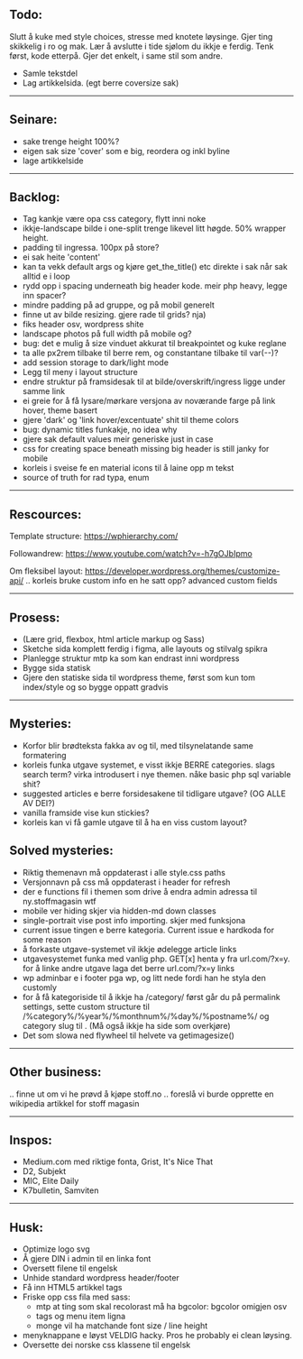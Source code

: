 ## Todo:

Slutt å kuke med style choices, stresse med knotete løysinge. Gjer ting skikkelig i ro og mak.
Lær å avslutte i tide sjølom du ikkje e ferdig. Tenk først, kode etterpå. Gjer det enkelt, i same stil som andre.

- Samle tekstdel
- Lag artikkelsida. (egt berre coversize sak)
  

-------

## Seinare:

- sake trenge height 100%?
- eigen sak size 'cover' som e big, reordera og inkl byline
- lage artikkelside

-------------------------------------

## Backlog: 

- Tag kankje være opa css category, flytt inni noke
- ikkje-landscape bilde i one-split trenge likevel litt høgde. 50% wrapper height.
- padding til ingressa. 100px på store?
- ei sak heite 'content'
- kan ta vekk default args og kjøre get_the_title() etc direkte i sak når 
  sak alltid e i loop
- rydd opp i spacing underneath big header kode. meir php heavy, legge inn spacer?
- mindre padding på ad gruppe, og på mobil generelt
- finne ut av bilde resizing. gjere rade til grids? nja)
- fiks header osv, wordpress shite
- landscape photos på full width på mobile og?
- bug: det e mulig å size vinduet akkurat til breakpointet og kuke reglane
- ta alle px2rem tilbake til berre rem, og constantane tilbake til var(--)?
- add session storage to dark/light mode
- Legg til meny i layout structure
- endre struktur på framsidesak til at bilde/overskrift/ingress ligge under samme link
- ei greie for å få lysare/mørkare versjona av noværande farge på link hover, theme basert
- gjere 'dark' og 'link hover/excentuate' shit til theme colors
- bug: dynamic titles funkakje, no idea why
- gjere sak default values meir generiske just in case
- css for creating space beneath missing big header is still janky for mobile
- korleis i sveise fe en material icons til å laine opp m tekst
- source of truth for rad typa, enum

------------------------------------

## Rescources:

Template structure:
https://wphierarchy.com/

Followandrew:
https://www.youtube.com/watch?v=-h7gOJbIpmo

Om fleksibel layout:
https://developer.wordpress.org/themes/customize-api/
.. korleis bruke custom info en he satt opp?
advanced custom fields

-------------------------------

## Prosess:

- (Lære grid, flexbox, html article markup og Sass)
- Sketche sida komplett ferdig i figma, alle layouts og stilvalg spikra
- Planlegge struktur mtp ka som kan endrast inni wordpress
- Bygge sida statisk
- Gjere den statiske sida til wordpress theme,
  først som kun tom index/style og so bygge oppatt gradvis


-------------------------

## Mysteries:
- Korfor blir brødteksta fakka av og til, med tilsynelatande same formatering
- korleis funka utgave systemet, e visst ikkje BERRE categories. slags search term? virka introdusert i nye themen. nåke basic php sql variable shit?
- suggested articles e berre forsidesakene til tidligare utgave? (OG ALLE AV DEI?)
- vanilla framside vise kun stickies?
- korleis kan vi få gamle utgave til å ha en viss custom layout?

## Solved mysteries:
- Riktig themenavn må oppdaterast i alle style.css paths
- Versjonnavn på css må oppdaterast i header for refresh
- der e functions fil i themen som drive å endra admin adressa til ny.stoffmagasin wtf
- mobile ver hiding skjer via hidden-md down classes
- single-portrait vise post info importing. skjer med funksjona
- current issue tingen e berre kategoria. Current issue e hardkoda for some reason
- å forkaste utgave-systemet vil ikkje ødelegge article links
- utgavesystemet funka med vanlig php. GET[x] henta y fra url.com/?x=y. for å linke andre utgave laga det berre url.com/?x=y links
- wp adminbar e i footer pga wp, og litt nede fordi han he styla den customly
- for å få kategoriside til å ikkje ha /category/ først går du på permalink settings, sette custom structure til /%category%/%year%/%monthnum%/%day%/%postname%/ og category slug til .  (Må også ikkje ha side som overkjøre)
- Det som slowa ned flywheel til helvete va getimagesize()

------------------------

## Other business:

.. finne ut om vi he prøvd å kjøpe stoff.no
.. foreslå vi burde opprette en wikipedia artikkel for stoff magasin

-------------------------

## Inspos:

- Medium.com med riktige fonta, Grist, It's Nice That
- D2, Subjekt
- MIC, Elite Daily
- K7bulletin, Samviten

-------------------------

## Husk:
- Optimize logo svg
- Å gjere DIN i admin til en linka font
- Oversett filene til engelsk
- Unhide standard wordpress header/footer
- Få inn HTML5 artikkel tags
- Friske opp css fila med sass: 
  - mtp at ting som skal recolorast må ha bgcolor: bgcolor omigjen osv
  - tags og menu item ligna
  - monge vil ha matchande font size / line height
- menyknappane e løyst VELDIG hacky. Pros he probably ei clean løysing.
- Oversette dei norske css klassene til engelsk
